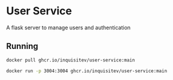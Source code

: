 # User Service

A flask server to manage users and authentication


## Running
``` bash
docker pull ghcr.io/inquisitev/user-service:main
```
``` bash
docker run -p 3004:3004 ghcr.io/inquisitev/user-service:main
```